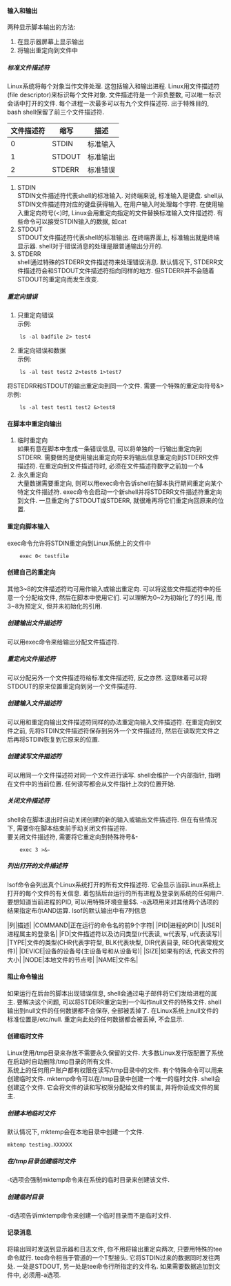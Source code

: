 #### 输入和输出
两种显示脚本输出的方法:  
1. 在显示器屏幕上显示输出
2. 将输出重定向到文件中

##### 标准文件描述符
Linux系统将每个对象当作文件处理. 这包括输入和输出进程. Linux用文件描述符(file descriptor)来标识每个文件对象. 文件描述符是一个非负整数, 可以唯一标识会话中打开的文件. 每个进程一次最多可以有九个文件描述符. 出于特殊目的, bash shell保留了前三个文件描述符.  

|文件描述符|缩写|描述|
|---|---|---|
|0|STDIN|标准输入|
|1|STDOUT|标准输出|
|2|STDERR|标准错误|

1. STDIN  
STDIN文件描述符代表shell的标准输入. 对终端来说, 标准输入是键盘. shell从STDIN文件描述符对应的键盘获得输入, 在用户输入时处理每个字符. 在使用输入重定向符号(<)时, Linux会用重定向指定的文件替换标准输入文件描述符. 有些命令可以接受STDIN输入的数据, 如cat
2. STDOUT  
STDOUT文件描述符代表shell的标准输出. 在终端界面上, 标准输出就是终端显示器. shell对于错误消息的处理是跟普通输出分开的. 
3. STDERR  
shell通过特殊的STDERR文件描述符来处理错误消息. 默认情况下, STDERR文件描述符会和STDOUT文件描述符指向同样的地方. 但STDERR并不会随着STDOUT的重定向而发生改变. 

##### 重定向错误
1. 只重定向错误  
示例: 
```
    ls -al badfile 2> test4
```
2. 重定向错误和数据  
示例:
```
    ls -al test test2 2>test6 1>test7
```
将STEDRR和STDOUT的输出重定向到同一个文件. 需要一个特殊的重定向符号&>
示例: 
```
    ls -al test test1 test2 &>test8
```

#### 在脚本中重定向输出
1. 临时重定向  
如果有意在脚本中生成一条错误信息, 可以将单独的一行输出重定向到STDERR. 需要做的是使用输出重定向符来将输出信息重定向到STDERR文件描述符. 在重定向到文件描述符时, 必须在文件描述符数字之前加一个&
2. 永久重定向  
大量数据需要重定向, 则可以用exec命令告诉shell在脚本执行期间重定向某个特定文件描述符. exec命令会启动一个新shell并将STDERR文件描述符重定向到文件. 一旦重定向了STDOUT或STDERR, 就很难再将它们重定向回原来的位置. 

#### 重定向脚本输入
exec命令允许将STDIN重定向到Linux系统上的文件中
```
    exec 0< testfile
```
#### 创建自己的重定向
其他3~8的文件描述符均可用作输入或输出重定向. 可以将这些文件描述符中的任意一个分配给文件, 然后在脚本中使用它们. 可以理解为0~2为初始化了的引用, 而3~8为预定义, 但并未初始化的引用.
##### 创建输出文件描述符
可以用exec命令来给输出分配文件描述符.

##### 重定向文件描述符
可以分配另外一个文件描述符给标准文件描述符, 反之亦然. 这意味着可以将STDOUT的原来位置重定向到另一个文件描述符.

##### 创建输入文件描述符
可以用和重定向输出文件描述符同样的办法重定向输入文件描述符. 在重定向到文件之前, 先将STDIN文件描述符保存到另外一个文件描述符, 然后在读取完文件之后再将STDIN恢复到它原来的位置.

##### 创建读写文件描述符
可以用同一个文件描述符对同一个文件进行读写. shell会维护一个内部指针, 指明在文件中的当前位置. 任何读写都会从文件指针上次的位置开始.

##### 关闭文件描述符
shell会在脚本退出时自动关闭创建的新的输入或输出文件描述符. 但在有些情况下, 需要你在脚本结束前手动关闭文件描述符.  
要关闭文件描述符, 需要将它重定向到特殊符号&-
```
    exec 3 >&-
```

##### 列出打开的文件描述符
lsof命令会列出真个Linux系统打开的所有文件描述符. 它会显示当前Linux系统上打开的每个文件的有关信息. 着包括后台运行的所有进程及登录到系统的任何用户. 要想知道当前进程的PID, 可以用特殊环境变量$$. -a选项用来对其他两个选项的结果指定布尔AND运算. lsof的默认输出中有7列信息

|列|描述|
|COMMAND|正在运行的命令名的前9个字符|
|PID|进程的PID|
|USER|进程属主的登录名|
|FD|文件描述符以及访问类型(r代表读, w代表写, u代表读写)|
|TYPE|文件的类型(CHR代表字符型, BLK代表块型, DIR代表目录, REG代表常规文件)|
|DEVICE|设备的设备号(主设备号和从设备号)|
|SIZE|如果有的话, 代表文件的大小|
|NODE|本地文件的节点号|
|NAME|文件名|

#### 阻止命令输出
如果运行在后台的脚本出现错误信息, shell会通过电子邮件将它们发给进程的属主. 要解决这个问题, 可以将STDERR重定向到一个叫作null文件的特殊文件. shell输出到null文件的任何数据都不会保存, 全部被丢掉了. 在Linux系统上null文件的标准位置是/etc/null. 重定向此处的任何数据都会被丢掉, 不会显示.

#### 创建临时文件
Linux使用/tmp目录来存放不需要永久保留的文件. 大多数Linux发行版配置了系统在启动时自动删除/tmp目录的所有文件.  
系统上的任何用户账户都有权限在读写/tmp目录中的文件. 有个特殊命令可以用来创建临时文件. mktemp命令可以在/tmp目录中创建一个唯一的临时文件. shell会创建这个文件. 它会将文件的读和写权限分配给文件的属主, 并将你设成文件的属主.

##### 创建本地临时文件
默认情况下, mktemp会在本地目录中创建一个文件.
```
mktemp testing.XXXXXX
```

##### 在/tmp目录创建临时文件
-t选项会强制mktemp命令来在系统的临时目录来创建该文件.

##### 创建临时目录
-d选项告诉mktemp命令来创建一个临时目录而不是临时文件.

#### 记录消息
将输出同时发送到显示器和日志文件, 你不用将输出重定向两次, 只要用特殊的tee命令就行. tee命令相当于管道的一个T型接头. 它将STDIN过来的数据同时发往两处. 一处是STDOUT, 另一处是tee命令行所指定的文件名. 如果需要数据追加到文件中, 必须用-a选项.




















